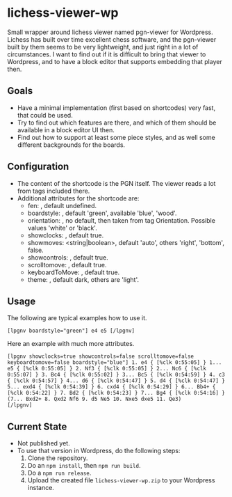 # lichess-viewer-wp

Small wrapper around lichess viewer named pgn-viewer for Wordpress. Lichess has built over time excellent chess software, and the pgn-viewer built by them seems to be very lightweight, and just right in a lot of circumstances. I want to find out if it is difficult to bring that viewer to Wordpress, and to have a block editor that supports embedding that player then.

## Goals

* Have a minimal implementation (first based on shortcodes) very fast, that could be used.
* Try to find out which features are there, and which of them should be available in a block editor UI then.
* Find out how to support at least some piece styles, and as well some different backgrounds for the  boards.

## Configuration

* The content of the shortcode is the PGN itself. The viewer reads a lot from tags included there.
* Additional attributes for the shortcode are:
  * fen: <string>, default undefined.
  * boardstyle: <string>, default 'green', available 'blue', 'wood'.
  * orientation: <string>, no default, then taken from tag Orientation. Possible values 'white' or 'black'.
  * showclocks: <boolean>, default true.
  * showmoves: <string|boolean>, default 'auto', others 'right', 'bottom', false.
  * showcontrols: <boolean>, default true.
  * scrolltomove: <boolean>, default true.
  * keyboardToMove: <boolean>, default true.
  * theme: <string>, default dark, others are 'light'.

## Usage

The following are typical examples how to use it.

```text
[lpgnv boardstyle="green"] e4 e5 [/lpgnv]
```

Here an example with much more attributes.

```text
[lpgnv showclocks=true showcontrols=false scrolltomove=false keyboardtomove=false boardstyle="blue"] 1. e4 { [%clk 0:55:05] } 1... e5 { [%clk 0:55:05] } 2. Nf3 { [%clk 0:55:05] } 2... Nc6 { [%clk 0:55:07] } 3. Bc4 { [%clk 0:55:02] } 3... Bc5 { [%clk 0:54:59] } 4. c3 { [%clk 0:54:57] } 4... d6 { [%clk 0:54:47] } 5. d4 { [%clk 0:54:47] } 5... exd4 { [%clk 0:54:39] } 6. cxd4 { [%clk 0:54:29] } 6... Bb4+ { [%clk 0:54:22] } 7. Bd2 { [%clk 0:54:23] } 7... Bg4 { [%clk 0:54:16] } (7... Bxd2+ 8. Qxd2 Nf6 9. d5 Ne5 10. Nxe5 dxe5 11. Qe3)
[/lpgnv]
```


## Current State

* Not published yet.
* To use that version in Wordpress, do the following steps:
  1. Clone the repository.
  2. Do an `npm install`, then `npm run build`.
  3. Do a `npm run release`.
  4. Upload the created file `lichess-viewer-wp.zip` to your Wordpress instance.
